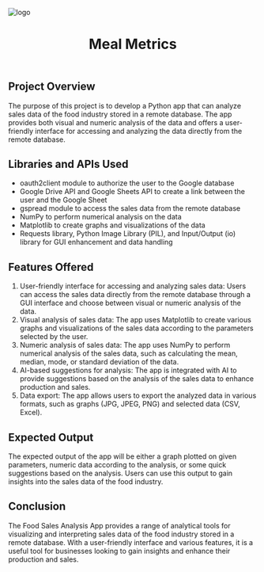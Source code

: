 ![logo](https://raw.githubusercontent.com/Anupam1707/food-sales-analysis/main/logo.png)
<!DOCTYPE html>
<html>
  <head>
    <title>Meal Metrics</title>
    <meta charset="UTF-8">
    <meta name="viewport" content="width=device-width, initial-scale=1.0">
  </head>
  <body>
    <header>
      <h1>Meal Metrics</h1>
    </header>
    <main>
      <section>
        <h2>Project Overview</h2>
        <p>The purpose of this project is to develop a Python app that can analyze sales data of the food industry stored in a remote database. The app provides both visual and numeric analysis of the data and offers a user-friendly interface for accessing and analyzing the data directly from the remote database.</p>
      </section>
      <section>
        <h2>Libraries and APIs Used</h2>
        <ul>
          <li>oauth2client module to authorize the user to the Google database</li>
          <li>Google Drive API and Google Sheets API to create a link between the user and the Google Sheet</li>
          <li>gspread module to access the sales data from the remote database</li>
          <li>NumPy to perform numerical analysis on the data</li>
          <li>Matplotlib to create graphs and visualizations of the data</li>
          <li>Requests library, Python Image Library (PIL), and Input/Output (io) library for GUI enhancement and data handling</li>
        </ul>
      </section>
      <section>
        <h2>Features Offered</h2>
        <ol>
          <li>User-friendly interface for accessing and analyzing sales data: Users can access the sales data directly from the remote database through a GUI interface and choose between visual or numeric analysis of the data.</li>
          <li>Visual analysis of sales data: The app uses Matplotlib to create various graphs and visualizations of the sales data according to the parameters selected by the user.</li>
          <li>Numeric analysis of sales data: The app uses NumPy to perform numerical analysis of the sales data, such as calculating the mean, median, mode, or standard deviation of the data.</li>
          <li>AI-based suggestions for analysis: The app is integrated with AI to provide suggestions based on the analysis of the sales data to enhance production and sales.</li>
          <li>Data export: The app allows users to export the analyzed data in various formats, such as graphs (JPG, JPEG, PNG) and selected data (CSV, Excel).</li>
        </ol>
      </section>
      <section>
        <h2>Expected Output</h2>
        <p>The expected output of the app will be either a graph plotted on given parameters, numeric data according to the analysis, or some quick suggestions based on the analysis. Users can use this output to gain insights into the sales data of the food industry.</p>
      </section>
      <section>
        <h2>Conclusion</h2>
        <p>The Food Sales Analysis App provides a range of analytical tools for visualizing and interpreting sales data of the food industry stored in a remote database. With a user-friendly interface and various features, it is a useful tool for businesses looking to gain insights and enhance their production and sales.</p>
      </section>
    </main>
  </body>
</html>
